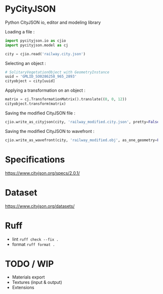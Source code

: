# PyCityJSON
Python CityJSON io, editor and modeling library

Loading a file :  
```py
import pycityjson.io as cjio
import pycityjson.model as cj

city = cjio.read('railway.city.json')
```

Selecting an object :  
```py
# SolitaryVegetationObject with GeometryInstance
uuid = 'GMLID_SO0286258_965_2893'
cityobject = city[uuid]
```

Applying a transformation on an object :  
```py
matrix = cj.TransformationMatrix().translate((0, 0, 12))
cityobject.transform(matrix)
```

Saving the modified CityJSON file :  
```py
cjio.write_as_cityjson(city, 'railway_modified.city.json', pretty=False, purge_vertices=True)
```

Saving the modified CityJSON to wavefront :  
```py
cjio.write_as_wavefront(city, 'railway_modified.obj', as_one_geometry=False, swap_yz=True)
```

# Specifications
https://www.cityjson.org/specs/2.0.1/

# Dataset
https://www.cityjson.org/datasets/

# Ruff
- lint `ruff check --fix .`
- format `ruff format .`

# TODO / WIP  
- Materials export  
- Textures (input & output)
- Extensions  

